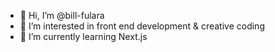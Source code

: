- 👋 Hi, I’m @bill-fulara
- 👀 I’m interested in front end development & creative coding
- 🌱 I’m currently learning Next.js

<!---
bill-fulara/bill-fulara is a ✨ special ✨ repository because its `README.md` (this file) appears on your GitHub profile.
You can click the Preview link to take a look at your changes.
--->
